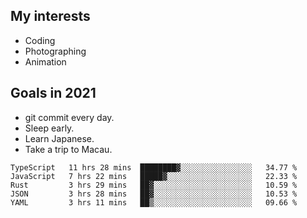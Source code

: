 ## My interests

- Coding
- Photographing
- Animation

## Goals in 2021

- git commit every day.
- Sleep early.
- Learn Japanese.
- Take a trip to Macau.

<!--START_SECTION:waka-->
```text
TypeScript   11 hrs 28 mins  ████████▓░░░░░░░░░░░░░░░░   34.77 % 
JavaScript   7 hrs 22 mins   █████▓░░░░░░░░░░░░░░░░░░░   22.33 % 
Rust         3 hrs 29 mins   ██▓░░░░░░░░░░░░░░░░░░░░░░   10.59 % 
JSON         3 hrs 28 mins   ██▓░░░░░░░░░░░░░░░░░░░░░░   10.53 % 
YAML         3 hrs 11 mins   ██▒░░░░░░░░░░░░░░░░░░░░░░   09.66 % 
```
<!--END_SECTION:waka-->
